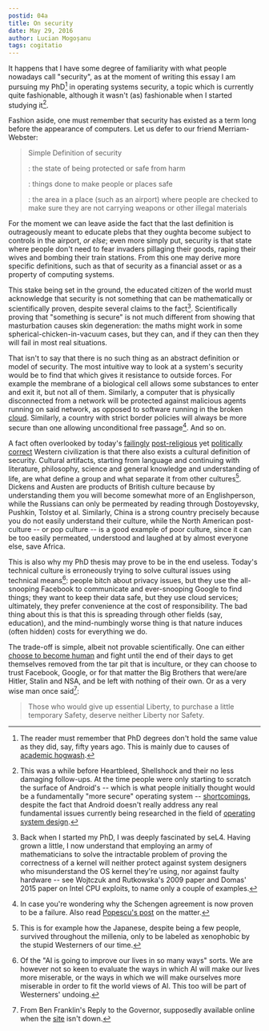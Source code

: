 ```yaml
---
postid: 04a
title: On security
date: May 29, 2016
author: Lucian Mogoșanu
tags: cogitatio
---
```


It happens that I have some degree of familiarity with what people
nowadays call "security", as at the moment of writing this essay I am
pursuing my PhD[^1] in operating systems security, a topic which is
currently quite fashionable, although it wasn't (as) fashionable when I
started studying it[^2].

Fashion aside, one must remember that security has existed as a term
long before the appearance of computers. Let us defer to our friend
Merriam-Webster:

> Simple Definition of security
>
> : the state of being protected or safe from harm
>
> : things done to make people or places safe
>
> : the area in a place (such as an airport) where people are checked to
>   make sure they are not carrying weapons or other illegal materials

For the moment we can leave aside the fact that the last definition is
outrageously meant to educate plebs that they oughta become subject to
controls in the airport, *or else*; even more simply put, security is
that state where people don't need to fear invaders pillaging their
goods, raping their wives and bombing their train stations. From this
one may derive more specific definitions, such as that of security as a
financial asset or as a property of computing systems.

This stake being set in the ground, the educated citizen of the world
must acknowledge that security is not something that can be
mathematically or scientifically proven, despite several claims to the
fact[^3]. Scientifically proving that "something is secure" is not much
different from showing that masturbation causes skin degeneration: the
maths might work in some spherical-chicken-in-vacuum cases, but they
can, and if they can then they will fail in most real situations.

That isn't to say that there is no such thing as an abstract definition
or model of security. The most intuitive way to look at a system's
security would be to find that which gives it resistance to outside
forces. For example the membrane of a biological cell allows some
substances to enter and exit it, but not all of them. Similarly, a
computer that is physically disconnected from a network will be
protected against malicious agents running on said network, as opposed
to software running in the broken [cloud][cloud]. Similarly, a country
with strict border policies will always be more secure than one allowing
unconditional free passage[^4]. And so on.

A fact often overlooked by today's [failingly][failure-marketing]
[post-religious][post-religion] yet
[politically correct][political-correctness] Western civilization is
that there also exists a cultural definition of security. Cultural
artifacts, starting from language and continuing with literature,
philosophy, science and general knowledge and understanding of life, are
what define a group and what separate it from other
cultures[^5]. Dickens and Austen are products of British culture because
by understanding them you will become somewhat more of an Englishperson,
while the Russians can only be permeated by reading through Dostoyevsky,
Pushkin, Tolstoy et al. Similarly, China is a strong country precisely
because you do not easily understand their culture, while the North
American post-culture -- or pop culture -- is a good example of poor
culture, since it can be too easily permeated, understood and laughed at
by almost everyone else, save Africa.

This is also why my PhD thesis may prove to be in the end
useless. Today's technical culture is erroneously trying to solve
cultural issues using technical means[^6]: people bitch about privacy
issues, but they use the all-snooping Facebook to communicate and
ever-snooping Google to find things; they want to keep their data safe,
but they use cloud services; ultimately, they prefer convenience at the
cost of responsibility. The bad thing about this is that this is
spreading through other fields (say, education), and the mind-numbingly
worse thing is that nature induces (often hidden) costs for everything
we do.

The trade-off is simple, albeit not provable scientifically. One can
either [choose to become human][humanity] and fight until the end of
their days to get themselves removed from the tar pit that is inculture,
or they can choose to trust Facebook, Google, or for that matter the Big
Brothers that were/are Hitler, Stalin and NSA, and be left with nothing
of their own. Or as a very wise man once said[^7]:

> Those who would give up essential Liberty, to purchase a little
> temporary Safety, deserve neither Liberty nor Safety.

[^1]: The reader must remember that PhD degrees don't hold the same
    value as they did, say, fifty years ago. This is mainly due to
    causes of [academic hogwash][hogwash].

[^2]: This was a while before Heartbleed, Shellshock and their no less
    damaging follow-ups. At the time people were only starting to
    scratch the surface of Android's -- which is what people initially
    thought would be a fundamentally "more secure" operating system --
    [shortcomings][android], despite the fact that Android doesn't
    really address any real fundamental issues currently being
    researched in the field of [operating system design][os-design].

[^3]: Back when I started my PhD, I was deeply fascinated by
    seL4. Having grown a little, I now understand that employing an army
    of mathematicians to solve the intractable problem of proving the
    correctness of a kernel will neither protect against system
    designers who misunderstand the OS kernel they're using, nor against
    faulty hardware -- see Wojtczuk and Rutkowska's 2009 paper and
    Domas' 2015 paper on Intel CPU exploits, to name only a couple of
    examples.

[^4]: In case you're wondering why the Schengen agreement is now proven
    to be a failure. Also read [Popescu's post][trilema-schengen] on the
    matter.

[^5]: This is for example how the Japanese, despite being a few people,
    survived throughout the millenia, only to be labeled as xenophobic
    by the stupid Westerners of our time.

[^6]: Of the "AI is going to improve our lives in so many ways"
    sorts. We are however not so keen to evaluate the ways in which AI
    will make our lives more miserable, or the ways in which we will
    make ourselves more miserable in order to fit the world views of
    AI. This too will be part of Westerners' undoing.

[^7]: From Ben Franklin's Reply to the Governor, supposedly available
    online when the [site][franklin] isn't down.

[hogwash]: /posts/y02/045-academic-hogwash.html
[android]: /posts/y02/03f-android-the-bad-and-the-ugly.html
[os-design]: /posts/y01/03a-the-linguistic-barrier-of-os-design.html
[cloud]: /posts/y02/041-cloud-software-is-unreliable-ii.html
[trilema-schengen]: http://trilema.com/2013/no-seriously-not-much-of-a-priority-anymore/
[failure-marketing]: /posts/y02/043-on-the-failure-of-marketing.html
[post-religion]: /posts/y00/018-on-post-religion.html
[political-correctness]: /posts/y01/02e-on-the-inherent-harmfulness-of-political-correctness.html
[humanity]: /posts/y01/032-your-worth-to-humanity.html
[franklin]: http://franklinpapers.org/franklin/framedVolumes.jsp?vol=6&page=238a

